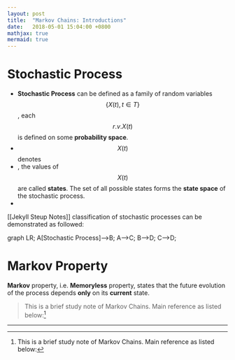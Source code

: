 ```yaml
---
layout: post
title:  "Markov Chains: Introductions"
date:   2018-05-01 15:04:00 +0800
mathjax: true
mermaid: true
---
```


# Stochastic Process
* **Stochastic Process** can be defined as a family of random variables $$\{X(t), t\in T\}$$, 
each $$ r.v. X(t)$$ is defined on some **probability space**.
* $$X(t)$$ denotes
* , the values of $$ X(t) $$ are
called **states**. The set of all possible states forms the **state space** of the stochastic
process.
*

[[Jekyll Steup Notes]]
classification of stochastic processes can be demonstrated as followed:
<div class="mermaid">
graph LR;
    A[Stochastic Process]-->B;
    A-->C;
    B-->D;
    C-->D;
</div>

# Markov Property

**Markov** property, i.e. **Memoryless** property, states that the future evolution of
the process depends **only** on its **current** state.





> This is a brief study note of Markov Chains. Main reference as listed below:[^1]

***
[^1]: This is a brief study note of Markov Chains. Main reference as listed below:
